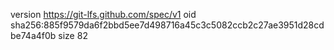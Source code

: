 version https://git-lfs.github.com/spec/v1
oid sha256:885f9579da6f2bbd5ee7d498716a45c3c5082ccb2c27ae3951d28cdbe74a4f0b
size 82
